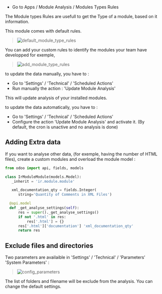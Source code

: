 - Go to Apps / Module Analysis / Modules Types Rules

The Module types Rules are usefull to get the Type of a module, based on
it information.

This module comes with default rules.

> ![default_module_type_rules](../static/description/default_module_type_rules.png)

You can add your custom rules to identify the modules your team have
developped for exemple,

> ![add_module_type_rules](../static/description/add_module_type_rules.png)

to update the data manually, you have to :

- Go to 'Settings' / 'Technical' / 'Scheduled Actions'
- Run manually the action : 'Update Module Analysis'

This will update analysis of your installed modules.

to update the data automatically, you have to :

- Go to 'Settings' / 'Technical' / 'Scheduled Actions'
- Configure the action 'Update Module Analysis' and activate it. (By
  default, the cron is unactive and no analysis is done)

## Adding Extra data

If you want to analyse other data, (for exemple, having the number of
HTML files), create a custom modules and overload the module model :

``` python
from odoo import api, fields, models

class IrModuleModule(models.Model):
   _inherit = 'ir.module.module'

   xml_documentation_qty = fields.Integer(
      string='Quantity of Comments in XML Files')

  @api.model
  def _get_analyse_settings(self):
      res = super()._get_analyse_settings()
      if not '.html' in res:
          res['.html'] = {}
      res['.html']['documentation'] 'xml_documentation_qty'
      return res
```

## Exclude files and directories

Two parameters are availaible in 'Settings' / 'Technical' / 'Parameters'
'System Parameters' :

> ![config_parameters](../static/description/config_parameters.png)

The list of folders and filename will be exclude from the analysis. You
can change the default settings.
